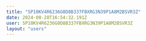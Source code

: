 ```yaml
---
title: "SP10KV4R6236G0D8B337FBXRG3N39P1A8M2BSVR3Z"
date: 2024-08-28T16:54:32.191Z
user: SP10KV4R6236G0D8B337FBXRG3N39P1A8M2BSVR3Z
layout: "users"
---
```

    